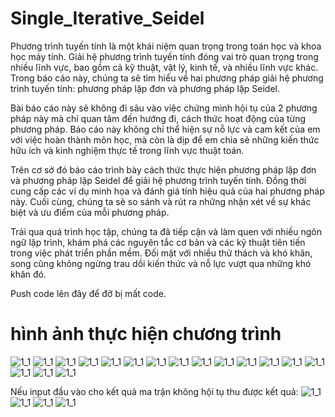 # Single_Iterative_Seidel

Phương trình tuyến tính là một khái niệm quan trọng trong toán học và khoa học máy
tính. Giải hệ phương trình tuyến tính đóng vai trò quan trọng trong nhiều lĩnh vực, bao
gồm cả kỹ thuật, vật lý, kinh tế, và nhiều lĩnh vực khác. Trong báo cáo này, chúng ta
sẽ tìm hiểu về hai phương pháp giải hệ phương trình tuyến tính: phương pháp lặp đơn
và phương pháp lặp Seidel.

Bài báo cáo này sẽ không đi sâu vào việc chứng mình hội tụ của 2 phương pháp này
mà chỉ quan tâm đến hướng đi, cách thức hoạt động của từng phương pháp. Báo cáo
này không chỉ thể hiện sự nỗ lực và cam kết của em với việc hoàn thành môn học, mà
còn là dịp để em chia sẻ những kiến thức hữu ích và kinh nghiệm thực tế trong lĩnh vực
thuật toán.

Trên cơ sở đó báo cáo trình bày cách thức thực hiện phương pháp lặp đơn và phương
pháp lặp Seidel để giải hệ phương trình tuyến tính. Đồng thời cung cấp các ví dụ minh
họa và đánh giá tính hiệu quả của hai phương pháp này. Cuối cùng, chúng ta sẽ so sánh
và rút ra những nhận xét về sự khác biệt và ưu điểm của mỗi phương pháp.

Trải qua quá trình học tập, chúng ta đã tiếp cận và làm quen với nhiều ngôn ngữ lập
trình, khám phá các nguyên tắc cơ bản và các kỹ thuật tiên tiến trong việc phát triển
phần mềm. Đối mặt với nhiều thử thách và khó khăn, song cũng không ngừng trau dồi
kiến thức và nỗ lực vượt qua những khó khăn đó.


Push code lên đây để đỡ bị mất code.

# hình ảnh thực hiện chương trình

![1_1](https://github.com/huyvu15/Single_Iterative_Seidel/blob/main/run_program/menu.png)
![1_1](https://github.com/huyvu15/Single_Iterative_Seidel/blob/main/run_program/1_1.png)
![1_1](https://github.com/huyvu15/Single_Iterative_Seidel/blob/main/run_program/1_2.png)
![1_1](https://github.com/huyvu15/Single_Iterative_Seidel/blob/main/run_program/1_3.png)
![1_1](https://github.com/huyvu15/Single_Iterative_Seidel/blob/main/run_program/1_4.png)
![1_1](https://github.com/huyvu15/Single_Iterative_Seidel/blob/main/run_program/2.png)
![1_1](https://github.com/huyvu15/Single_Iterative_Seidel/blob/main/run_program/3.png)
![1_1](https://github.com/huyvu15/Single_Iterative_Seidel/blob/main/run_program/4.png)
![1_1](https://github.com/huyvu15/Single_Iterative_Seidel/blob/main/run_program/4_1.png)
![1_1](https://github.com/huyvu15/Single_Iterative_Seidel/blob/main/run_program/4_2.png)
![1_1](https://github.com/huyvu15/Single_Iterative_Seidel/blob/main/run_program/5.png)
![1_1](https://github.com/huyvu15/Single_Iterative_Seidel/blob/main/run_program/5_1.png)
![1_1](https://github.com/huyvu15/Single_Iterative_Seidel/blob/main/run_program/5_2.png)
![1_1](https://github.com/huyvu15/Single_Iterative_Seidel/blob/main/run_program/6.png)
![1_1](https://github.com/huyvu15/Single_Iterative_Seidel/blob/main/run_program/6_1.png)
![1_1](https://github.com/huyvu15/Single_Iterative_Seidel/blob/main/run_program/6_2.png)
![1_1](https://github.com/huyvu15/Single_Iterative_Seidel/blob/main/run_program/end.png)

Nếu input đầu vào cho kết quả ma trận không hội tụ thu được kết quả:
![1_1](https://github.com/huyvu15/Single_Iterative_Seidel/blob/main/run_program/2_v1.png)
![1_1](https://github.com/huyvu15/Single_Iterative_Seidel/blob/main/run_program/4_v1.png)
![1_1](https://github.com/huyvu15/Single_Iterative_Seidel/blob/main/run_program/5_v1.png)
![1_1](https://github.com/huyvu15/Single_Iterative_Seidel/blob/main/run_program/6_v1.png)
